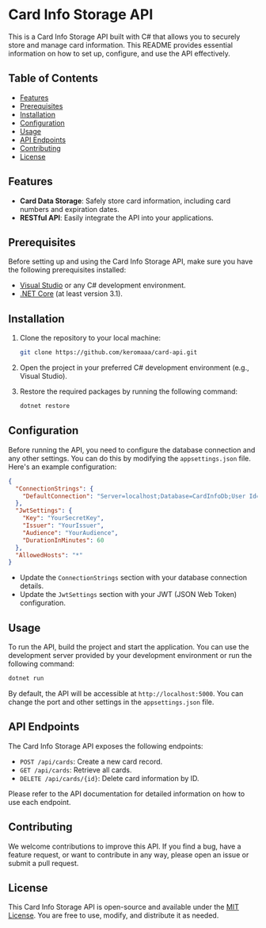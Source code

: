 # Card Info Storage API

This is a Card Info Storage API built with C# that allows you to securely store and manage card information. This README provides essential information on how to set up, configure, and use the API effectively.

## Table of Contents
- [Features](#features)
- [Prerequisites](#prerequisites)
- [Installation](#installation)
- [Configuration](#configuration)
- [Usage](#usage)
- [API Endpoints](#api-endpoints)
- [Contributing](#contributing)
- [License](#license)

## Features

- **Card Data Storage**: Safely store card information, including card numbers and expiration dates.
- **RESTful API**: Easily integrate the API into your applications.

## Prerequisites

Before setting up and using the Card Info Storage API, make sure you have the following prerequisites installed:

- [Visual Studio](https://visualstudio.microsoft.com/) or any C# development environment.
- [.NET Core](https://dotnet.microsoft.com/download) (at least version 3.1).

## Installation

1. Clone the repository to your local machine:

   ```bash
   git clone https://github.com/keromaaa/card-api.git
   ```

2. Open the project in your preferred C# development environment (e.g., Visual Studio).

3. Restore the required packages by running the following command:

   ```bash
   dotnet restore
   ```

## Configuration

Before running the API, you need to configure the database connection and any other settings. You can do this by modifying the `appsettings.json` file. Here's an example configuration:

```json
{
  "ConnectionStrings": {
    "DefaultConnection": "Server=localhost;Database=CardInfoDb;User Id=username;Password=password;"
  },
  "JwtSettings": {
    "Key": "YourSecretKey",
    "Issuer": "YourIssuer",
    "Audience": "YourAudience",
    "DurationInMinutes": 60
  },
  "AllowedHosts": "*"
}
```

- Update the `ConnectionStrings` section with your database connection details.
- Update the `JwtSettings` section with your JWT (JSON Web Token) configuration.

## Usage

To run the API, build the project and start the application. You can use the development server provided by your development environment or run the following command:

```bash
dotnet run
```

By default, the API will be accessible at `http://localhost:5000`. You can change the port and other settings in the `appsettings.json` file.

## API Endpoints

The Card Info Storage API exposes the following endpoints:

- `POST /api/cards`: Create a new card record.
- `GET /api/cards`: Retrieve all cards.
- `DELETE /api/cards/{id}`: Delete card information by ID.

Please refer to the API documentation for detailed information on how to use each endpoint.

## Contributing

We welcome contributions to improve this API. If you find a bug, have a feature request, or want to contribute in any way, please open an issue or submit a pull request.

## License

This Card Info Storage API is open-source and available under the [MIT License](LICENSE). You are free to use, modify, and distribute it as needed.
